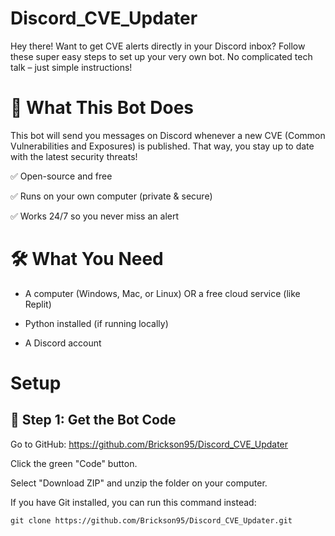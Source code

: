 # Discord_CVE_Updater

Hey there! Want to get CVE alerts directly in your Discord inbox? Follow these super easy steps to set up your very own bot. No complicated tech talk – just simple instructions!

# 🚀 What This Bot Does

This bot will send you messages on Discord whenever a new CVE (Common Vulnerabilities and Exposures) is published. That way, you stay up to date with the latest security threats!

✅ Open-source and free

✅ Runs on your own computer (private & secure)

✅ Works 24/7 so you never miss an alert

# 🛠️ What You Need

* A computer (Windows, Mac, or Linux) OR a free cloud service (like Replit)

* Python installed (if running locally)

* A Discord account

# Setup

## 🔧 Step 1: Get the Bot Code

Go to GitHub: https://github.com/Brickson95/Discord_CVE_Updater

Click the green "Code" button.

Select "Download ZIP" and unzip the folder on your computer.

If you have Git installed, you can run this command instead:

`git clone https://github.com/Brickson95/Discord_CVE_Updater.git`

